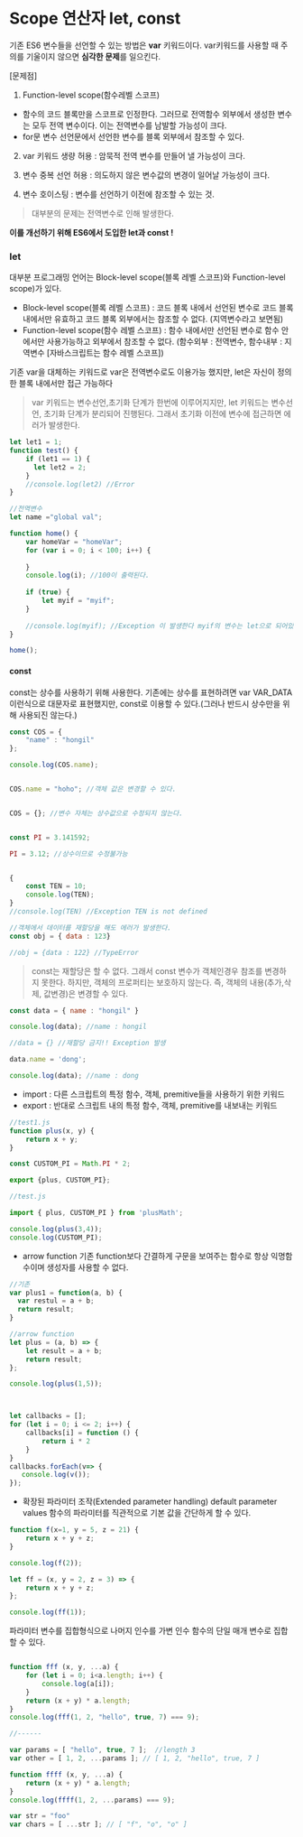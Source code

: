 # Scope 연산자 let, const


기존 ES6 변수들을 선언할 수 있는 방법은 **var** 키워드이다. var키워드를 사용할 때 주의를 기울이지 않으면 **심각한 문제**를 일으킨다.

[문제점]

1. Function-level scope(함수레벨 스코프) 
  - 함수의 코드 블록만을 스코프로 인정한다. 그러므로 전역함수 외부에서 생성한 변수는 모두 전역 변수이다. 이는 전역변수를 남발할 가능성이 크다.
  - for문 변수 선언문에서 선언한 변수를 블록 외부에서 참조할 수 있다.

2. var 키워드 생량 허용 : 암묵적 전역 변수를 만들어 낼 가능성이 크다.

3. 변수 중복 선언 허용 : 의도하지 않은 변수값의 변경이 일어날 가능성이 크다.

4. 변수 호이스팅 : 변수를 선언하기 이전에 참조할 수 있는 것.
   
> 대부분의 문제는 전역변수로 인해 발생한다.

**이를 개선하기 위해 ES6에서 도입한 let과 const !**

### let

대부분 프로그래밍 언어는 Block-level scope(블록 레벨 스코프)와 Function-level scope)가 있다.

- Block-level scope(블록 레벨 스코프) : 코드 블록 내에서 선언된 변수로 코드 블록 내에서만 유효하고 코드 블록 외부에서는 참조할 수 없다. (지역변수라고 보면됨)
- Function-level scope(함수 레벨 스코프) : 함수 내에서만 선언된 변수로 함수 안에서만 사용가능하고 외부에서 참조할 수 없다. (함수외부 : 전역변수, 함수내부 : 지역변수 [자바스크립트는 함수 레벨 스코프])

기존 var을 대체하는 키워드로 var은 전역변수로도 이용가능 했지만, let은 자신이 정의한 블록 내에서만 접근 가능하다

> var 키워드는 변수선언,초기화 단계가 한번에 이루어지지만, let 키워드는 변수선언, 초기화 단계가 분리되어 진행된다. 그래서 초기화 이전에 변수에 접근하면 에러가 발생한다.
> 
```javascript
let let1 = 1;
function test() {
    if (let1 == 1) {
      let let2 = 2;
    }
    //console.log(let2) //Error
}
```

```javascript
//전역변수
let name ="global val";

function home() {
    var homeVar = "homeVar";
    for (var i = 0; i < 100; i++) {
      
    }
    console.log(i); //100이 출력된다.
    
    if (true) {
        let myif = "myif";
    }
    
    //console.log(myif); //Exception 이 발생한다 myif의 변수는 let으로 되어있으므로 지역변수다. 
}

home();
```

#### const

const는 상수를 사용하기 위해 사용한다. 기존에는 상수를 표현하려면 var VAR_DATA 이런식으로 대문자로 표현했지만, const로 이용할 수 있다.(그러나 반드시 상수만을 위해 사용되진 않는다.)

```javascript
const COS = {
    "name" : "hongil"
};

console.log(COS.name);


COS.name = "hoho"; //객체 값은 변경할 수 있다.


COS = {}; //변수 자체는 상수값으로 수정되지 않는다.


const PI = 3.141592;

PI = 3.12; //상수이므로 수정불가능


{
    const TEN = 10;
    console.log(TEN);
}
//console.log(TEN) //Exception TEN is not defined

//객체에서 데이터를 재할당을 해도 에러가 발생한다.
const obj = { data : 123}

//obj = {data : 122} //TypeError

```

> const는 재할당은 할 수 없다. 그래서 const 변수가 객체인경우 참조를 변경하지 못한다. 하지만, 객체의 프로퍼티는 보호하지 않는다. 즉, 객체의 내용(추가,삭제, 값변경)은 변경할 수 있다.

```javascript
const data = { name : "hongil" }

console.log(data); //name : hongil

//data = {} //재할당 금지!! Exception 발생

data.name = 'dong';

console.log(data); //name : dong

```

- import : 다른 스크립트의 특정 함수, 객체, premitive들을 사용하기 위한 키워드
- export : 반대로 스크립트 내의 특정 함수, 객체, premitive를 내보내는 키워드

```javascript
//test1.js
function plus(x, y) {
    return x + y;
}

const CUSTOM_PI = Math.PI * 2;

export {plus, CUSTOM_PI};

//test.js

import { plus, CUSTOM_PI } from 'plusMath';

console.log(plus(3,4));
console.log(CUSTOM_PI);

```


- arrow function
기존 function보다 간결하게 구문을 보여주는 함수로 항상 익명함수이며 생성자를 사용할 수 없다.
```javascript
//기존
var plus1 = function(a, b) {
  var restul = a + b;
  return result;
}

//arrow function
let plus = (a, b) => {
    let result = a + b;
    return result;
};

console.log(plus(1,5));



let callbacks = [];
for (let i = 0; i <= 2; i++) {
    callbacks[i] = function () {
        return i * 2
    }
}
callbacks.forEach(v=> {
   console.log(v());
});

```


- 확장된 파라미터 조작(Extended parameter handling)
default parameter values
함수의 파라미터를 직관적으로 기본 값을 간단하게 할 수 있다.

```javascript
function f(x=1, y = 5, z = 21) {
    return x + y + z;
}

console.log(f(2));

let ff = (x, y = 2, z = 3) => {
    return x + y + z;
};

console.log(ff(1));
```


파라미터 변수를 집합형식으로
나머지 인수를 가변 인수 함수의 단일 매개 변수로 집합할 수 있다.
```javascript

function fff (x, y, ...a) {
    for (let i = 0; i<a.length; i++) {
        console.log(a[i]);
    }
    return (x + y) * a.length;
}
console.log(fff(1, 2, "hello", true, 7) === 9);

//------

var params = [ "hello", true, 7 ];  //length 3
var other = [ 1, 2, ...params ]; // [ 1, 2, "hello", true, 7 ]

function ffff (x, y, ...a) {
    return (x + y) * a.length;
}
console.log(ffff(1, 2, ...params) === 9);

var str = "foo"
var chars = [ ...str ]; // [ "f", "o", "o" ]
```
